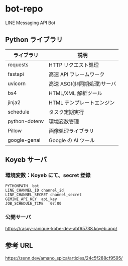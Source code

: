 # bot-repo

LINE Messaging API Bot

## Python ライブラリ

| ライブラリ    | 説明                        |
| ------------- | --------------------------- |
| requests      | HTTP リクエスト処理         |
| fastapi       | 高速 API フレームワーク     |
| uvicorn       | 高速 ASGI(非同期処理)サーバ |
| bs4           | HTML/XML 解析ツール         |
| jinja2        | HTML テンプレートエンジン   |
| schedule      | タスク定期実行              |
| python-dotenv | 環境変数管理                |
| Pillow        | 画像処理ライブラリ          |
| google-genai  | Google の AI ツール         |

## Koyeb サーバ

### 環境変数：Koyeb にて、secret 登録

```
PYTHONPATH  bot
LINE_CHANNEL_ID channel_id
LINE_CHANNEL_SECRET channel_secret
GEMINI_API_KEY  api_key
JOB_SCHEDULE_TIME   07:00
```

### 公開サーバ

https://raspy-ranique-kobe-dev-abf65738.koyeb.app/

## 参考 URL

https://zenn.dev/amano_spica/articles/24c5f288cf9595/

